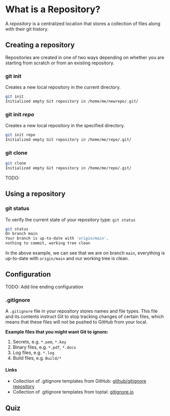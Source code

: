 # What is a Repository?

A _repository_ is a centralized location that stores a collection of files along with their git history.

## Creating a repository

Repositories are created in one of two ways depending on whether you are starting from scratch or from an existing repository.

### git init

Creates a new local repository in the current directory.

```bash
git init 
Initialized empty Git repository in /home/me/newrepo/.git/
```

### git init _repo_

Creates a new local repository in the specified directory.

```bash
git init repo
Initialized empty Git repository in /home/me/repo/.git/
```

### git clone

```bash
git clone
Initialized empty Git repository in /home/me/repo/.git/
```

TODO: 

## Using a repository

### git status

To verify the current state of your repository type: `git status`

```sh
git status
On branch main
Your branch is up-to-date with 'origin/main'.
nothing to commit, working tree clean
```

In the above example, we can see that we are on branch `main`, everything is up-to-date with `origin/main` and our working tree is clean.

## Configuration

TODO: Add line ending configuration

### .gitignore

A `.gitignore` file in your repository stores names and file types. This file and its contents instruct Git to stop tracking changes of certain files, which means that these files will not be pushed to GitHub from your local.

**Example files that you might want Git to ignore:**

1. Secrets, e.g. `*.pem`, `*.key`
1. Binary files, e.g. `*.pdf`, `*.docx`
1. Log files, e.g. `*.log`
1. Build files, e.g. `Build/*`

#### Links  
- Collection of .gitignore templates from GitHub: [github/gitignore repository](https://github.com/github/gitignore)
- Collection of .gitignore templates from toptal: [gitignore.io](https://www.toptal.com/developers/gitignore) 

## Quiz

<div class="quizdown">
  <div id="repositories-quiz.js" ></div>
</div>